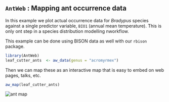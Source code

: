 ## `AntWeb` : Mapping ant occurrence data

In this example we plot actual occurrence data for *Bradypus* species against a single predictor variable, `BIO1` (annual mean temperature). This is only ont step in a species distribution modelling nworkflow.

This example can be done using BISON data as well with our `rbison` package.






```r
library(AntWeb)
leaf_cutter_ants  <- aw_data(genus = "acromyrmex")
```

Then we can map these as an interactive map that is easy to embed on web pages, talks, etc.


```r
aw_map(leaf_cutter_ants)
```

![ant map](http://ropensci.org/assets/tutorial-images/antweb/leafletmap.png)
